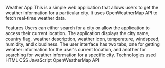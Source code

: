 Weather App
This is a simple web application that allows users to get the weather information for a particular city. It uses OpenWeatherMap API to fetch real-time weather data.

Features
Users can either search for a city or allow the application to access their current location.
The application displays the city name, country flag, weather description, weather icon, temperature, windspeed, humidity, and cloudiness.
The user interface has two tabs, one for getting weather information for the user's current location, and another for searching for weather information for a specific city.
Technologies used
HTML
CSS
JavaScript
OpenWeatherMap API
